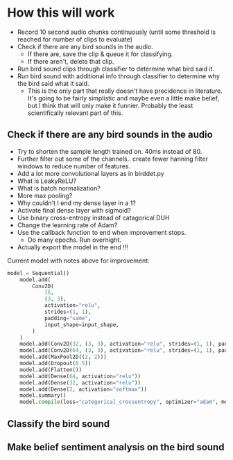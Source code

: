 # How this will work

- Record 10 second audio chunks continuously (until some threshold is reached for number of clips to evaluate)
- Check if there are any bird sounds in the audio.
  - If there are, save the clip & queue it for classifying.
  - If there aren't, delete that clip.
- Run bird sound clips through classifier to determine what bird said it.
- Run bird sound with additional info through classifier to determine why the bird said what it said.
  - This is the only part that really doesn't have precidence in literature. It's going to be fairly simplistic and maybe even a little make belief, but I think that will only make it funnier. Probably the least scientifically relevant part of this.

## Check if there are any bird sounds in the audio

- Try to shorten the sample length trained on. 40ms instead of 80.
- Further filter out some of the channels.. create fewer hanning filter windows to reduce number of features.
- Add a lot more convolutional layers as in birddet.py
- What is LeakyReLU?
- What is batch normalization?
- More max pooling?
- Why couldn't I end my dense layer in a 1?
- Activate final dense layer with sigmoid?
- Use binary cross-entropy instead of catagorical DUH
- Change the learning rate of Adam?
- Use the callback function to end when improvement stops.
  - Do many epochs. Run overnight.
- Actually export the model in the end !!!

Current model with notes above for improvement:

```python
model = Sequential()
    model.add(
        Conv2D(
            16,
            (3, 3),
            activation="relu",
            strides=(1, 1),
            padding="same",
            input_shape=input_shape,
        )
    )
    model.add(Conv2D(32, (3, 3), activation="relu", strides=(1, 1), padding="same"))
    model.add(Conv2D(64, (3, 3), activation="relu", strides=(1, 1), padding="same"))
    model.add(MaxPool2D((2, 2)))
    model.add(Dropout(0.5))
    model.add(Flatten())
    model.add(Dense(64, activation="relu"))
    model.add(Dense(32, activation="relu"))
    model.add(Dense(2, activation="softmax"))
    model.summary()
    model.compile(loss="categorical_crossentropy", optimizer="adam", metrics=["acc"])
```

## Classify the bird sound

## Make belief sentiment analysis on the bird sound
